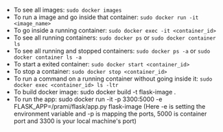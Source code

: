- To see all images: `sudo docker images`
- To run a image and go inside that container: `sudo docker run -it <image_name>`
- To go inside a running container: `sudo docker exec -it <container_id>`
- To see all running containers: `sudo docker ps` or `sudo docker container ls`
- To see all running and stopped containers: `sudo docker ps -a` or `sudo docker container ls -a`
- To start a exited container: `sudo docker start <container_id>`
- To stop a container: `sudo docker stop <container_id>`
- To run a command on a running container without going inside it: `sudo docker exec <container_id> ls -ltr`
- To build docker image:  sudo docker build -t flask-image .
- To run the app: sudo docker run -it  -p 3300:5000 -e FLASK_APP=/prami/flask/app.py flask-image (Here -e is setting the environment variable and -p is mapping the ports, 5000 is container port and 3300 is your local machine's port)
